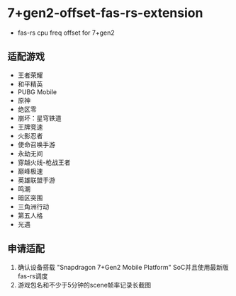 # **7+gen2-offset-fas-rs-extension**

- fas-rs cpu freq offset for 7+gen2

## **适配游戏**
- 王者荣耀
- 和平精英
- PUBG Mobile
- 原神
- 绝区零
- 崩坏：星穹铁道
- 王牌竞速
- 火影忍者
- 使命召唤手游
- 永劫无间
- 穿越火线-枪战王者
- 巅峰极速
- 英雄联盟手游
- 鸣潮
- 暗区突围
- 三角洲行动
- 第五人格
- 光遇

## **申请适配**
1. 确认设备搭载 "Snapdragon 7+Gen2 Mobile Platform" SoC并且使用最新版fas-rs调度
2. 游戏包名和不少于5分钟的scene帧率记录长截图

